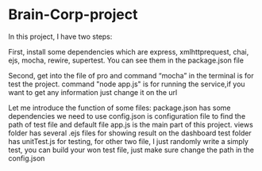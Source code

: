 # Brain-Corp-project
In this project, I have two steps:

First, install some dependencies which are express, xmlhttprequest, chai, ejs, mocha, rewire, supertest. You can see them in the package.json file

Second, get into the file of pro and command “mocha” in the terminal is for test the project.
command "node app.js" is for running the service,if you want to get any information just change it on the url

Let me introduce the function of some files:
package.json has some dependencies we need to use
config.json is configuration file to find the path of test file and default file
app.js is the main part of this project.
views folder has several .ejs files for showing result on the dashboard
test folder has unitTest.js for testing, for other two file, I just randomly write a simply test, you can build your won test file, just make sure change the path in the config.json 